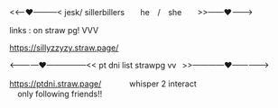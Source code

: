 <<——♥———< jesk/ sillerbillers　　he　/　she　　>>——♥———>

links : on straw pg! VVV

https://sillyzzyzy.straw.page/

<————♥—————<< pt dni list strawpg vv⠀>>————♥—————>

https://ptdni.straw.page/
　　　
whisper 2 interact  
 ⠀
only following friends!! 

